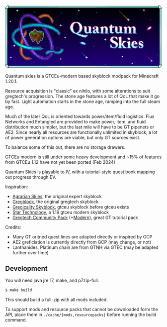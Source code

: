 ![](art/quantum-skies-banner-big.png)

Quantum skies is a GTCEu-modern based skyblock modpack for Minecraft 1.20.1.

Resource acquisition is "classic" ex nihilo, with some alterations to suit gregtech's progression. The stone age features a lot of QoL that make it go by fast. Light automation starts in the stone age, ramping into the full steam age.

Much of the later QoL is oriented towards power/item/fluid logistics. Flux Networks and Entangled are provided to make power, item, and fluid distribution much simpler, but the last mile will have to be GT pipenets or AE2. Since nearly all resources are functionally unlimited in skyblock, a lot of power generation options are viable, but only GT sources exist.

To balance some of this out, there are no storage drawers.

GTCEu modern is still under some heavy development and ~15% of features from GTCEu 1.12 have not yet been ported (Feb 2024)

Quantum Skies is playable to IV, with a tutorial-style quest book mapping out progress through EV.

Inspiration:

* [Agrarian Skies](https://www.curseforge.com/minecraft/modpacks/agrarian-skies), the original expert skyblock
* [Gregblock](https://www.curseforge.com/minecraft/modpacks/gregblock), the original gregtech skyblock
* [Gregicality Skyblock](https://www.curseforge.com/minecraft/modpacks/gregicality-skyblock-edition), gtceu skyblock before gtceu exists
* [Star Technology](https://www.curseforge.com/minecraft/modpacks/star-technology), a 1.19 gtceu modern skyblock
* [Gregtech Community Pack](https://www.curseforge.com/minecraft/modpacks/gregtech-community-pack)
  (+[Modern](https://www.curseforge.com/minecraft/modpacks/gregtech-community-pack-modern)), great GT tutorial pack

Credits:

* Many GT oritned quest lines are adapted directly or inspired by GCP
* AE2 greficiation is currently directly from GCP (may change, or not)
* Lanthanides, Platinum chain are from GTNH via GTEC (may be adapted further over time)

## Development

You will need java jre 17, make, and p7zip-full.

```sh
$ make build
```

This should build a full-zip with all mods included.

To support mods and resource packs that cannot be downloaded form the API, place them in `./cache/{mods,resourcepacks}` before running the build command.

